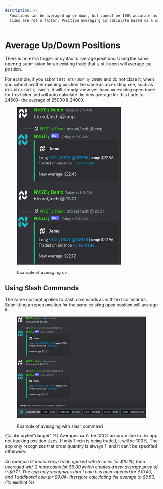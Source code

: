 ```yaml
---
description: >-
  Positions can be averaged up or down, but cannot be 100% accurate as position
  sizes are not a factor. Position averaging is calculate based on a single coin
---
```


# Average Up/Down Positions

There is no extra trigger or syntax to average positions. Using the same opening submission for an existing trade that is still open will average the position.\
\
For example, if you submit `BTO BTC/USDT @ 25000` and do not close it, when you submit  another opening position the same as an existing one, such as `BTO BTC/USDT @ 24000,` it will already know you have an existing open trade for this ticker and will auto calculate the new average for this trade to 24500- the average of 25000 & 24000.

<figure><img src="../.gitbook/assets/image (2).png" alt=""><figcaption><p>Example of averaging up</p></figcaption></figure>

## Using Slash Commands

The same concept applies to slash commands as with text commands. Submitting an open position for the same existing open position will average it.

<figure><img src="../.gitbook/assets/image (1) (1).png" alt=""><figcaption><p>Example of averaging with slash command</p></figcaption></figure>



{% hint style="danger" %}
Averages can't be 100% accurate due to the app not tracking position sizes. If only 1 coin is being traded, it will be 100%. The app only recognizes that order quantity is always 1, and it can't be specified otherwise. \
\
_An example of inaccuracy; trade opened with 5 coins for $10.00, then averaged with 2 more coins for $9.00 which creates a new average price of \~$9.71. The app only recognizes that 1 coin has been opened for $10.00, and 1 additional coin for $9.00- therefore calculating the average to $9.50._
{% endhint %}
